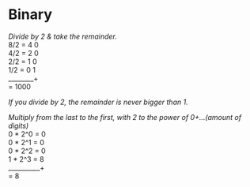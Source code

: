 # Binary  
*Divide by 2 & take the remainder.*  
8/2 = 4 0  
4/2 = 2 0  
2/2 = 1 0  
1/2 = 0 1  
________+  
= 1000  
  
*If you divide by 2, the remainder is never bigger than 1.*
  
*Multiply from the last to the first, with 2 to the power of 0+...(amount of digits)*  
0 * 2^0 = 0  
0 * 2^1 = 0  
0 * 2^2 = 0  
1 * 2^3 = 8  
__________+  
= 8  
